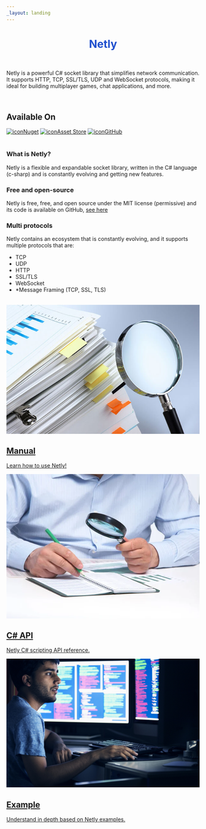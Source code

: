 ```yaml
---
_layout: landing
---
```


<h1 style="text-align: center; color: #2050ce;">Netly</h1>

<br>

<p class="text">Netly is a powerful C# socket library that simplifies network communication. It supports HTTP, TCP, SSL/TLS, UDP and WebSocket protocols, making it ideal for building multiplayer games, chat applications, and more.</p>

<br>

<h2 class="available-title">Available On</h2>
<nav class='available-container'>
	<a target='_blank' href='https://www.nuget.org/packages/Netly'><img src='/images/nuget.png' alt='icon'/>Nuget</a>
	<a target='_blank' href='https://u3d.as/2RUX'><img src='/images/unity.png' alt='icon'/>Asset Store</a>
	<a target='_blank' href='https://github.com/alec1o/Netly'><img src='/images/github.svg' alt='icon'/>GitHub</a>
</nav>

<br>

<section class='section-container'>
	<article>
		<h1>What is Netly?</h1>
		<p>Netly is a flexible and expandable socket library, written in the C# language (c-sharp) and is constantly evolving and getting new features.</p>
	</article>
	<article>
		<h1>Free and open-source</h1>
		<p>Netly is free, free, and open source under the MIT license (permissive) and its code is available on GitHub, <a href='https://github.com/alec1o/Netly' target='_blank'>see here</a></p>
	</article>
	<article>
		<h1>Multi protocols</h1>
		<p>Netly contains an ecosystem that is constantly evolving, and it supports multiple protocols that are:</p>
		<ul>
			<li>TCP</li>
			<li>UDP</li>
			<li>HTTP</li>
			<li>SSL/TLS</li>
			<li>WebSocket</li>
			<li>*Message Framing (TCP, SSL, TLS)</li>
		</ul>
	</article>
</section>
<br>

<nav id="home_target_contents">
	<a href="#" target="_self">
		<img src="images/manual_background.png" alt="Manual image" />
		<h2>Manual</h2>
		<p>Learn how to use Netly!</p>
	</a>
	<a href="#" target="_self">
		<img src="images/csharp_api_background.png" alt="C# api image" />
		<h2>C# API</h2>
		<p>Netly C# scripting API reference.</p>
	</a>
	<a href="#" target="_self">
		<img src="images/example_background.png" alt="Example image" />
		<h2>Example</h2>
		<p>Understand in depth based on Netly examples.</p>
	</a>
</nav>